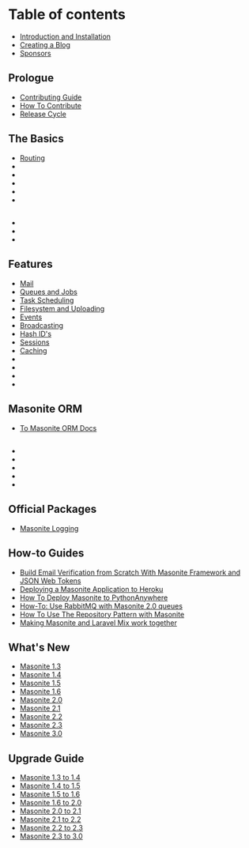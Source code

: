 # Table of contents

* [Introduction and Installation](README.md)
* [Creating a Blog](creating-a-blog.md)
* [Sponsors](sponsors.md)

## Prologue

* [Contributing Guide](prologue/contributing-guide.md) 
* [How To Contribute](prologue/how-to-contribute.md)
* [Release Cycle](prologue/release-cycle.md)

## The Basics

* [Routing](the-basics/routing.md)
* <!-- [Controllers](the-basics/controllers.md) -->
* <!-- [Helper Functions](the-basics/helper-functions.md) -->
* <!-- [Requests](the-basics/requests.md) -->
* <!-- [Static Files](the-basics/static-files.md) -->
* <!-- [Views](the-basics/views.md) -->

## <!-- Concepts -->

* <!-- [Request Lifecycle](architectural-concepts/request-lifecycle.md) -->
* <!-- [Service Container](architectural-concepts/service-container.md) -->
* <!-- [Service Providers](architectural-concepts/service-providers.md) -->

## Features

* [Mail](features/mail.md)
* [Queues and Jobs](features/queues.md) 
* [Task Scheduling](features/scheduling.md)
* [Filesystem and Uploading](features/uploading.md)
* [Events](features/events.md)
* [Broadcasting](features/broadcasting.md)
* [Hash ID's](features/hashing.md)
* [Sessions](features/sessions.md)
* [Caching](features/caching.md)
* <!-- [Middleware](advanced/middleware.md) -->
* <!-- [Status Codes](advanced/status-codes.md) -->
* <!-- [Validation](advanced/validation.md) -->
* <!-- [Testing](useful-features/testing.md) -->

## Masonite ORM <a id="masonite-orm"></a>

* [To Masonite ORM Docs](https://orm.masoniteproject.com)

## <!-- Security -->

* <!-- [Authentication](security/authentication.md) -->
* <!-- [CSRF Protection](security/csrf-protection.md) -->
* <!-- [Encryption](security/encryption.md) -->
* <!-- [Headers](security/headers.md) -->
* <!-- [Releases](security/releases.md) -->

## Official Packages

* [Masonite Logging](official-packages/masonite-logging.md)

## How-to Guides

* [Build Email Verification from Scratch With Masonite Framework and JSON Web Tokens](https://dev.to/nioperas06/build-email-verification-from-scratch-with-masonite-framework-and-json-web-tokens-mf7)
* [Deploying a Masonite Application to Heroku](https://dev.to/masonite/deploying-a-masonite-application-to-heroku-45jp)
* [How To Deploy Masonite to PythonAnywhere](https://dev.to/masonite/deploying-masonite-to-pythonanywhere-26lj)
* [How-To: Use RabbitMQ with Masonite 2.0 queues](https://dev.to/masonite/how-to-use-rabbitmq-with-masonite-20-queues-4105)
* [How To Use The Repository Pattern with Masonite](https://dev.to/masonite/repository-pattern-with-masonite-4a0n)
* [Making Masonite and Laravel Mix work together](https://dev.to/nioperas06/lets-make-masonite-framework-and-laravel-mix-work-together--3lbj)

## What's New

* [Masonite 1.3](whats-new/masonite-1.3.md)
* [Masonite 1.4](whats-new/masonite-1.4.md)
* [Masonite 1.5](whats-new/masonite-1.5.md)
* [Masonite 1.6](whats-new/masonite-1.6.md)
* [Masonite 2.0](whats-new/masonite-2.0.md)
* [Masonite 2.1](whats-new/masonite-2.1.md)
* [Masonite 2.2](whats-new/masonite-2.2.md)
* [Masonite 2.3](whats-new/masonite-2.3.md)
* [Masonite 3.0](whats-new/masonite-3.0.md)

## Upgrade Guide

* [Masonite 1.3 to 1.4](upgrade-guide/masonite-1.3-to-1.4.md)
* [Masonite 1.4 to 1.5](upgrade-guide/masonite-1.4-to-1.5.md)
* [Masonite 1.5 to 1.6](upgrade-guide/masonite-1.5-to-1.6.md)
* [Masonite 1.6 to 2.0](upgrade-guide/masonite-1.6-to-2.0.md)
* [Masonite 2.0 to 2.1](upgrade-guide/masonite-2.0-to-2.1.md)
* [Masonite 2.1 to 2.2](upgrade-guide/masonite-2.1-to-2.2.md)
* [Masonite 2.2 to 2.3](upgrade-guide/masonite-2.2-to-2.3.md)
* [Masonite 2.3 to 3.0](upgrade-guide/masonite-2.3-to-3.0.md)